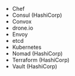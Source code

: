 - Chef
- Consul (HashiCorp)
- Convox
- drone.io
- Envoy
- etcd
- Kubernetes
- Nomad (HashiCorp)
- Terraform (HashiCorp)
- Vault (HashiCorp)
